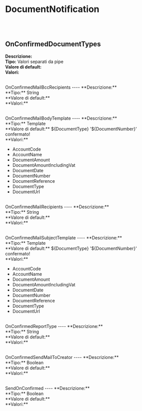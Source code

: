 # DocumentNotification

<br><br> 

OnConfirmedDocumentTypes 
----
**Descrizione:** <br>
**Tipo:** Valori separati da pipe<br>
**Valore di default:** <br>
**Valori:**
<ul> 
</ul><br>
OnConfirmedMailBccRecipients 
----
**Descrizione:** <br>
**Tipo:** String<br>
**Valore di default:** <br>
**Valori:**
<ul> 
</ul><br>
OnConfirmedMailBodyTemplate 
----
**Descrizione:** <br>
**Tipo:** Template<br>
**Valore di default:** ${DocumentType} '${DocumentNumber}' confermato!<br>
**Valori:**
<ul> 
<li>AccountCode</li>
<li>AccountName</li>
<li>DocumentAmount</li>
<li>DocumentAmountIncludingVat</li>
<li>DocumentDate</li>
<li>DocumentNumber</li>
<li>DocumentReference</li>
<li>DocumentType</li>
<li>DocumentUrl</li>
</ul><br>
OnConfirmedMailRecipients 
----
**Descrizione:** <br>
**Tipo:** String<br>
**Valore di default:** <br>
**Valori:**
<ul> 
</ul><br>
OnConfirmedMailSubjectTemplate 
----
**Descrizione:** <br>
**Tipo:** Template<br>
**Valore di default:** ${DocumentType} '${DocumentNumber}' confermato!<br>
**Valori:**
<ul> 
<li>AccountCode</li>
<li>AccountName</li>
<li>DocumentAmount</li>
<li>DocumentAmountIncludingVat</li>
<li>DocumentDate</li>
<li>DocumentNumber</li>
<li>DocumentReference</li>
<li>DocumentType</li>
<li>DocumentUrl</li>
</ul><br>
OnConfirmedReportType 
----
**Descrizione:** <br>
**Tipo:** String<br>
**Valore di default:** <br>
**Valori:**
<ul> 
</ul><br>
OnConfirmedSendMailToCreator 
----
**Descrizione:** <br>
**Tipo:** Boolean<br>
**Valore di default:** <br>
**Valori:**
<ul> 
</ul><br>
SendOnConfirmed 
----
**Descrizione:** <br>
**Tipo:** Boolean<br>
**Valore di default:** <br>
**Valori:**
<ul> 
</ul><br>

